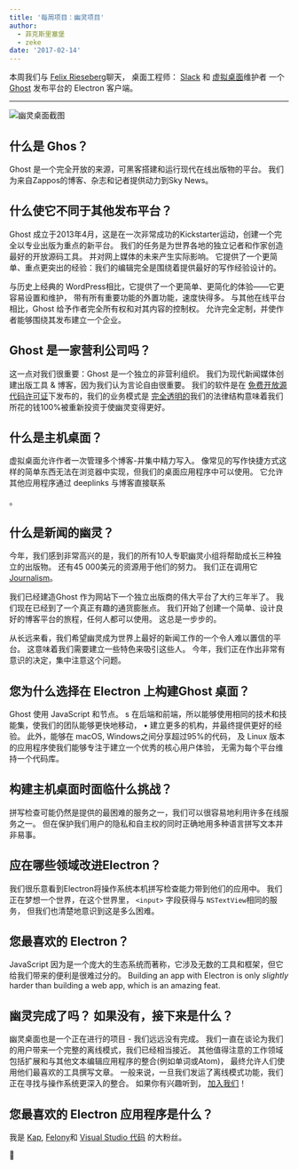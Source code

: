 ```yaml
---
title: '每周项目：幽灵项目'
author:
  - 菲克斯里塞堡
  - zeke
date: '2017-02-14'
---
```


本周我们与 [Felix Rieseberg](https://felixrieseberg.com/)聊天， 桌面工程师： [Slack](https://slack.com/) 和 [虚拟桌面](https://ghost.org/downloads/)维护者 一个 [Ghost](https://ghost.org/) 发布平台的 Electron 客户端。

---

<div class="pt-5">
  <img src="https://cloud.githubusercontent.com/assets/2289/22913898/7396b0de-f222-11e6-8e5d-147a7ced37a9.png" alt="幽灵桌面截图"> 
</div>

## 什么是 Ghos？

Ghost 是一个完全开放的来源，可黑客搭建和运行现代在线出版物的平台。 我们为来自Zappos的博客、杂志和记者提供动力到Sky News。

## 什么使它不同于其他发布平台？

Ghost 成立于2013年4月，这是在一次非常成功的Kickstarter运动，创建一个完全以专业出版为重点的新平台。 我们的任务是为世界各地的独立记者和作家创造最好的开放源码工具。 并对网上媒体的未来产生实际影响。 它提供了一个更简单、重点更突出的经验：我们的编辑完全是围绕着提供最好的写作经验设计的。

与历史上经典的 WordPress相比，它提供了一个更简单、更简化的体验——它更容易设置和维护， 带有所有重要功能的外置功能，速度快得多。 与其他在线平台相比，Ghost 给予作者完全所有权和对其内容的控制权。 允许完全定制，并使作者能够围绕其发布建立一个企业。

## Ghost 是一家营利公司吗？

这一点对我们很重要：Ghost 是一个独立的非营利组织。 我们为现代新闻媒体创建出版工具 & 博客，因为我们认为言论自由很重要。 我们的软件是在 [免费开放源代码许可证](https://github.com/TryGhost/Ghost)下发布的，我们的业务模式是 [完全透明的](https://blog.ghost.org/year-3/)我们的法律结构意味着我们所花的钱100%被重新投资于使幽灵变得更好。

## 什么是主机桌面？

虚拟桌面允许作者一次管理多个博客-并集中精力写入。 像常见的写作快捷方式这样的简单东西无法在浏览器中实现，但我们的桌面应用程序中可以使用。 它允许其他应用程序通过 deeplinks</a> 与博客直接联系

。</p> 



## 什么是新闻的幽灵？

今年，我们感到非常高兴的是，我们的所有10人专职幽灵小组将帮助成长三种独立的出版物。 还有45 000美元的资源用于他们的努力。 我们正在调用它 [Journalism](https://ghost.org/journalism/)。

我们已经建造Ghost 作为网站下一个独立出版商的伟大平台了大约三年半了。 我们现在已经到了一个真正有趣的通货膨胀点。 我们开始了创建一个简单、设计良好的博客平台的旅程，任何人都可以使用。 这总是一步步的。

从长远来看，我们希望幽灵成为世界上最好的新闻工作的一个令人难以置信的平台。 这意味着我们需要建立一些特色来吸引这些人。 今年，我们正在作出非常有意识的决定，集中注意这个问题。



## 您为什么选择在 Electron 上构建Ghost 桌面？

Ghost 使用 JavaScript 和节点。 s 在后端和前端，所以能够使用相同的技术和技能集，使我们的团队能够更快地移动， • 建立更多的机构，并最终提供更好的经验。 此外，能够在 macOS, Windows之间分享超过95%的代码， 及 Linux 版本的应用程序使我们能够专注于建立一个优秀的核心用户体验， 无需为每个平台维持一个代码库。



## 构建主机桌面时面临什么挑战？

拼写检查可能仍然是提供的最困难的服务之一，我们可以很容易地利用许多在线服务之一。 但在保护我们用户的隐私和自主权的同时正确地用多种语言拼写文本并非易事。



## 应在哪些领域改进Electron？

我们很乐意看到Electron将操作系统本机拼写检查能力带到他们的应用中。 我们正在梦想一个世界，在这个世界里， `<input>` 字段获得与 `NSTextView`相同的服务， 但我们也清楚地意识到这是多么困难。



## 您最喜欢的 Electron？

JavaScript 因为是一个庞大的生态系统而著称，它涉及无数的工具和框架，但它给我们带来的便利是很难过分的。 Building an app with Electron is only _slightly_ harder than building a web app, which is an amazing  feat.



## 幽灵完成了吗？ 如果没有，接下来是什么？

幽灵桌面也是一个正在进行的项目 - 我们远远没有完成。 我们一直在谈论为我们的用户带来一个完整的离线模式，我们已经相当接近。 其他值得注意的工作领域包括扩展和与其他文本编辑应用程序的整合(例如单词或Atom)， 最终允许人们使用他们最喜欢的工具撰写文章。 一般来说，一旦我们发运了离线模式功能，我们正在寻找与操作系统更深入的整合。 如果你有兴趣听到， [加入我们](https://github.com/tryghost/ghost-desktop)！



## 您最喜欢的 Electron 应用程序是什么？

我是 [Kap](https://getkap.co/), [Felony](https://github.com/henryboldi/felony)和 [Visual Studio 代码](https://code.visualstudio.com) 的大粉丝。

👻

